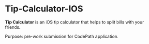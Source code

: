 # Tip-Calculator-IOS
**Tip Calculator** is an iOS tip calculator that helps to split bills with your friends.

Purpose: pre-work submission for CodePath application.

